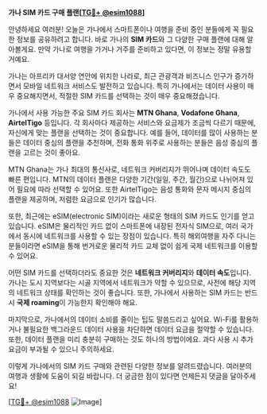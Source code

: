 **가나 SIM 카드 구매 플랜[[TG💪+ @esim1088](https://t.me/s/esim1088)]**

안녕하세요 여러분! 오늘은 가나에서 스마트폰이나 여행을 준비 중인 분들에게 꼭 필요한 정보를 공유하려고 합니다. 바로 가나의 **SIM 카드**와 그 다양한 구매 플랜에 대해 알아볼게요. 만약 가나로 여행을 가거나 거주를 준비하고 있다면, 이 정보는 정말 유용할 거예요.

가나는 아프리카 대서양 연안에 위치한 나라로, 최근 관광객과 비즈니스 인구가 증가하면서 모바일 네트워크 서비스도 발전하고 있습니다. 특히 가나에서는 데이터 사용이 매우 중요해지면서, 적절한 SIM 카드를 선택하는 것이 매우 중요해졌습니다. 

가나에서 사용 가능한 주요 SIM 카드 회사는 **MTN Ghana**, **Vodafone Ghana**, **AirtelTigo** 등입니다. 각 회사마다 제공하는 서비스와 요금제가 조금씩 다르기 때문에, 자신에게 맞는 플랜을 선택하는 것이 중요합니다. 예를 들어, 데이터를 많이 사용하는 분들은 데이터 중심의 플랜을 추천하며, 전화 통화 위주로 사용하는 분들은 음성 중심의 플랜을 고르는 것이 좋아요.

MTN Ghana는 가나 최대의 통신사로, 네트워크 커버리지가 뛰어나며 데이터 속도도 빠른 편입니다. MTN의 데이터 플랜은 다양한 기간(일일, 주간, 월간)으로 나뉘어져 있어 필요에 따라 선택할 수 있어요. 또한 AirtelTigo는 음성 통화와 문자 메시지 중심의 플랜을 제공하며, 저렴한 요금으로 인기가 많습니다.

또한, 최근에는 eSIM(electronic SIM)이라는 새로운 형태의 SIM 카드도 인기를 얻고 있습니다. eSIM은 물리적인 카드 없이 스마트폰에 내장된 전자식 SIM으로, 여러 국가에서 동시에 네트워크를 사용할 수 있는 장점이 있습니다. 특히 해외여행을 자주 다니는 분들이라면 eSIM을 통해 번거로운 물리적 카드 교체 없이 쉽게 국제 네트워크를 이용할 수 있어요.

어떤 SIM 카드를 선택하더라도 중요한 것은 **네트워크 커버리지**와 **데이터 속도**입니다. 가나는 도시 지역보다는 시골 지역에서 네트워크가 약할 수 있으므로, 사전에 해당 지역의 네트워크 상태를 확인하는 것이 좋습니다. 또한, 가나에서 사용하는 SIM 카드는 반드시 **국제 roaming**이 가능한지 확인해야 해요.

마지막으로, 가나에서의 데이터 소비를 줄이는 팁도 말씀드리고 싶어요. Wi-Fi를 활용하거나 불필요한 백그라운드 데이터 사용을 차단하면 데이터 요금을 절약할 수 있습니다. 또한, 데이터 플랜을 미리 충분히 구매하는 것도 하나의 방법이에요. 과다 사용 시 추가 요금이 부과될 수 있으니 주의하세요.

이렇게 가나에서의 SIM 카드 구매와 관련된 다양한 정보를 알려드렸습니다. 여러분의 여행과 생활에 도움이 되길 바랍니다. 더 궁금한 점이 있다면 언제든지 댓글을 달아주세요! 

[[TG💪+ @esim1088](https://t.me/s/esim1088) ![Image](https://i.postimg.cc/Y0z9fWf4/image.png)]